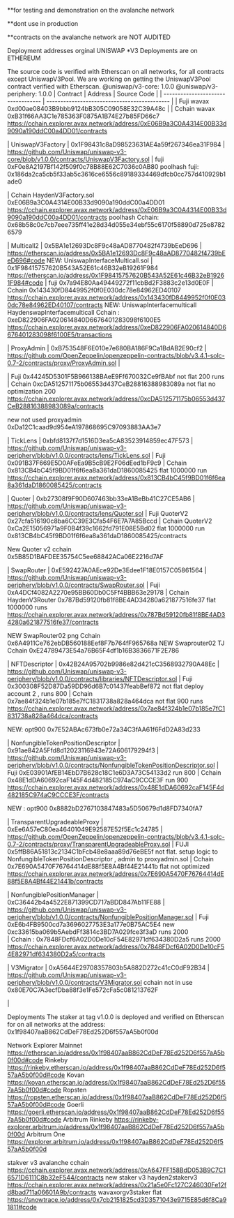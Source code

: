 

**for testing and demonstration on the 
avalanche network

**dont use in production 

**contracts on the avalanche network  are NOT AUDITED 


Deployment addresses
orginal UNISWAP *V3 Deployments are on ETHEREUM

The source code is verified with Etherscan on all networks, for all contracts except UniswapV3Pool. We are working on getting the UniswapV3Pool contract verified with Etherscan.
@uniswap/v3-core: 1.0.0
@uniswap/v3-periphery: 1.0.0
| Contract | Address | Source Code | | ---------------------------------- | -------------------------------------------- | 
| Fuji wavax 0xd00ae08403B9bbb9124bB305C09058E32C39A48c | 
| Cchain wavax 0xB31f66AA3C1e785363F0875A1B74E27b85FD66c7 https://cchain.explorer.avax.network/address/0xE06B9a3C0A4314E00B33d9090a190ddC00a4DD01/contracts 

| UniswapV3Factory | 0x1F98431c8aD98523631AE4a59f267346ea31F984 | https://github.com/Uniswap/uniswap-v3-core/blob/v1.0.0/contracts/UniswapV3Factory.sol 
| fuji 0xF0e8A2197Bf142f509f0c78B88E62C7036c0AB80
poolhash fuji: 0x186da2ca5cb5f33ab5c3616ce6556c89189334469dfcb0cc757d410929b1ade0

| Cchain HaydenV3Factory.sol 0xE06B9a3C0A4314E00B33d9090a190ddC00a4DD01 https://cchain.explorer.avax.network/address/0xE06B9a3C0A4314E00B33d9090a190ddC00a4DD01/contracts 
poolhash Cchain: 0x68b58c0c7cb7eee735ff41e28d34d055e34ebf55c6170f58890d725e87826579

| Multicall2 | 0x5BA1e12693Dc8F9c48aAD8770482f4739bEeD696 | https://etherscan.io/address/0x5BA1e12693Dc8F9c48aAD8770482f4739bEeD696#code 
NEW: UniswapInterfaceMulticall.sol | 0x1F98415757620B543A52E61c46B32eB19261F984  https://etherscan.io/address/0x1F98415757620B543A52E61c46B32eB19261F984#code
| fuji 0x7a94E80Aa49449272f11cbBd2F3883c2e13d0E0F 
| Cchain 0x143430fD8449952f0f0E030dc78e84962ED40107 https://cchain.explorer.avax.network/address/0x143430fD8449952f0f0E030dc78e84962ED40107/contracts
NEW: UniswapInterfacemulticall      HaydenswapInterfacemulticall  Cchain : 0xeD822906FA020614840D6676401283098f6100E5  https://cchain.explorer.avax.network/address/0xeD822906FA020614840D6676401283098f6100E5/transactions

| ProxyAdmin | 0xB753548F6E010e7e680BA186F9Ca1BdAB2E90cf2 | https://github.com/OpenZeppelin/openzeppelin-contracts/blob/v3.4.1-solc-0.7-2/contracts/proxy/ProxyAdmin.sol |

| Fuji 0x44245D5301F5B966138BAeE9Ff670032Ce9fBAbf not flat 200 runs
| Cchain 0xcDA512571175b06553d437CeB28816388983089a not flat no optimization 200 https://cchain.explorer.avax.network/address/0xcDA512571175b06553d437CeB28816388983089a/contracts

new not used   proxyadmin   0xDa12C1caad9d954eA197868695C97093883AA3e7

| TickLens | 0xbfd8137f7d1516D3ea5cA83523914859ec47F573 | https://github.com/Uniswap/uniswap-v3-periphery/blob/v1.0.0/contracts/lens/TickLens.sol 
| Fuji 0x091B37F669E5D0AFeEa9B5cB9E2F06dEed1bF9c9 
| Cchain 0x813CB4bC45f9BD01f6f6ea8a361daD1860085425 flat 1000000 run https://cchain.explorer.avax.network/address/0x813CB4bC45f9BD01f6f6ea8a361daD1860085425/contracts

| Quoter | 0xb27308f9F90D607463bb33eA1BeBb41C27CE5AB6 | https://github.com/Uniswap/uniswap-v3-periphery/blob/v1.0.0/contracts/lens/Quoter.sol 
| Fuji QuoterV2 0x27cfa516190c8ba6CC39E3Cfa54F6E7A7A85Bccd 
| Cchain QuoterV2 0xCa2E15056971a9F0B4f39c1662fd791E08E5Bd02 flat 1000000 run 0x813CB4bC45f9BD01f6f6ea8a361daD1860085425/contracts

New Quoter v2 cchain 0x5B85D1BAFDEE35754C5ee68842ACa06E2216d7AF

| SwapRouter | 0xE592427A0AEce92De3Edee1F18E0157C05861564 | https://github.com/Uniswap/uniswap-v3-periphery/blob/v1.0.0/contracts/SwapRouter.sol 
| Fuji 0xA4DCf4082A2270e95BB60Db0C5Ff4BBB63e29178 
| Cchain HaydenV3Router 0x787Bd59120fb81f8BE4AD34280a621877516fe37 flat 1000000 runs https://cchain.explorer.avax.network/address/0x787Bd59120fb81f8BE4AD34280a621877516fe37/contracts

NEW SwapRouter02 png Cchain 0x6A4911Ce762ebDB560188Eef8F7b764fF965768a
NEW Swaprouter02 TJ Cchain 0xE24789473E54a76B65F4df1b16B3836671F2E786

| NFTDescriptor | 0x42B24A95702b9986e82d421cC3568932790A48Ec | https://github.com/Uniswap/uniswap-v3-periphery/blob/v1.0.0/contracts/libraries/NFTDescriptor.sol 
| Fuji 0x300308F52D87Da59DD96d6B7c01437feabBef872 not flat deploy account 2 , runs 800 
| Cchain 0x7ae84f324b1e07b185e7fC1831738a828a464dca not flat 900 runs https://cchain.explorer.avax.network/address/0x7ae84f324b1e07b185e7fC1831738a828a464dca/contracts

NEW: opt900  0x7E52ABAc673fb0e72a34C3fAA61f6FdD2A83d233

| NonfungibleTokenPositionDescriptor | 0x91ae842A5Ffd8d12023116943e72A606179294f3 | https://github.com/Uniswap/uniswap-v3-periphery/blob/v1.0.0/contracts/NonfungibleTokenPositionDescriptor.sol 
| Fuji 0xE03901AfEB14EbD7B628c18C1e6D3A73C54133d2 run 800 
| Cchain 0x48E1dDA60692caF145F4d482185C974aC9CCCE3F run 900 https://cchain.explorer.avax.network/address/0x48E1dDA60692caF145F4d482185C974aC9CCCE3F/contracts

NEW : opt900  0x8882bD2767103847483a5D50679d1d8FD7340fA7

| TransparentUpgradeableProxy | 0xEe6A57eC80ea46401049E92587E52f5Ec1c24785 | https://github.com/OpenZeppelin/openzeppelin-contracts/blob/v3.4.1-solc-0.7-2/contracts/proxy/TransparentUpgradeableProxy.sol 
| FUJI 0x5ffB86A51813c2134C1bFcb48e8aaa89d76eBE5f not flat. setup logic to NonfungibleTokenPositionDescriptor , admin to proxyadmin.sol
| Cchain 0x7E690A5470F76764414dE88f5E8A4Bf44E21441b flat not optimized https://cchain.explorer.avax.network/address/0x7E690A5470F76764414dE88f5E8A4Bf44E21441b/contracts

| NonfungiblePositionManager | 0xC36442b4a4522E871399CD717aBDD847Ab11FE88 | https://github.com/Uniswap/uniswap-v3-periphery/blob/v1.0.0/contracts/NonfungiblePositionManager.sol | Fuji 0xE6b4FB9500cd7a3696027753E3a177e0B75AC5E4 new 0xc33615ba069b5AebdFf3814c3BD7A029fce3f3aD runs 2000  
| Cchain : 0x7848FDcf6A02D0De10cF54E82971df634380D2a5 runs 2000 https://cchain.explorer.avax.network/address/0x7848FDcf6A02D0De10cF54E82971df634380D2a5/contracts


| V3Migrator | 0xA5644E29708357803b5A882D272c41cC0dF92B34 | https://github.com/Uniswap/uniswap-v3-periphery/blob/v1.0.0/contracts/V3Migrator.sol 
cchain   not in use 0x80E70C7A3ecfDba88f3e1Fe572cFa5c081213762F

|

Deployments The staker at tag v1.0.0 is deployed and verified on Etherscan for on all networks at the address: 0x1f98407aaB862CdDeF78Ed252D6f557aA5b0f00d

Network Explorer Mainnet https://etherscan.io/address/0x1f98407aaB862CdDeF78Ed252D6f557aA5b0f00d#code Rinkeby https://rinkeby.etherscan.io/address/0x1f98407aaB862CdDeF78Ed252D6f557aA5b0f00d#code Kovan https://kovan.etherscan.io/address/0x1f98407aaB862CdDeF78Ed252D6f557aA5b0f00d#code Ropsten https://ropsten.etherscan.io/address/0x1f98407aaB862CdDeF78Ed252D6f557aA5b0f00d#code Goerli https://goerli.etherscan.io/address/0x1f98407aaB862CdDeF78Ed252D6f557aA5b0f00d#code Arbitrum Rinkeby https://rinkeby-explorer.arbitrum.io/address/0x1f98407aaB862CdDeF78Ed252D6f557aA5b0f00d Arbitrum One https://explorer.arbitrum.io/address/0x1f98407aaB862CdDeF78Ed252D6f557aA5b0f00d

stakver v3 avalanche cchain https://cchain.explorer.avax.network/address/0xA647FF158BdD053B9C7C16571D6111C8b32eF544/contracts
new staker v3   hayden2stakerv3 https://cchain.explorer.avax.network/address/0x21a5e0Fc127C246030Fe12fd8bad711a06601A9b/contracts
wavaxorgv3staker  flat  https://snowtrace.io/address/0x7cb2151825cd3D3571043e9715E85d6f8Ca91811#code
<!---
avadex/avadex is a ✨ special ✨ repository because its `README.md` (this file) appears on your GitHub profile.
You can click the Preview link to take a look at your changes.
--->

